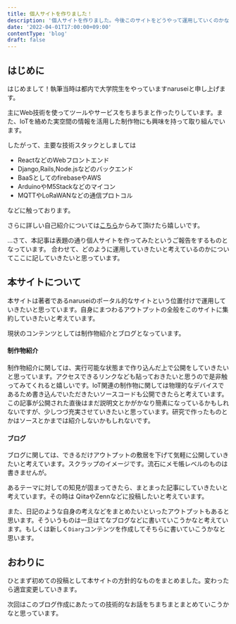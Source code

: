 ```yaml
---
title: 個人サイトを作りました！
description: '個人サイトを作りました。今後このサイトをどうやって運用していくのかなどをこの記事では書いていこうと思います。'
date: '2022-04-01T17:00:00+09:00'
contentType: 'blog'
draft: false
---
```



## はじめに

はじめまして！執筆当時は都内で大学院生をやっていますnaruseiと申し上げます。

主にWeb技術を使ってツールやサービスをちまちまと作ったりしています。また、IoTを絡めた実空間の情報を活用した制作物にも興味を持って取り組んでいます。

したがって、主要な技術スタックとしましては

* ReactなどのWebフロントエンド
* Django,Rails,Node.jsなどのバックエンド
* BaaSとしてのfirebaseやAWS
* ArduinoやM5Stackなどのマイコン
* MQTTやLoRaWANなどの通信プロトコル

などに触っております。

さらに詳しい自己紹介については[こちら](https://narusei.github.io/about)からみて頂けたら嬉しいです。

...さて、本記事は表題の通り個人サイトを作ってみたというご報告をするものとなっています。
合わせて、どのように運用していきたいと考えているのかについてここに記していきたいと思っています。


## 本サイトについて

本サイトは著者であるnaruseiのポータル的なサイトという位置付けで運用していきたいと思っています。自身にまつわるアウトプットの全般をこのサイトに集約していきたいと考えています。

現状のコンテンツとしては制作物紹介とブログとなっています。

#### 制作物紹介

制作物紹介に関しては、実行可能な状態まで作り込んだ上で公開をしていきたいと思っています。アクセスできるリンクなども貼っておきたいと思うので是非触ってみてくれると嬉しいです。IoT関連の制作物に関しては物理的なデバイスであるため書き込んでいただきたいソースコードも公開できたらと考えています。この記事が公開された直後はまだ説明文とかがかなり簡素になっているかもしれないですが、少しつづ充実させていきたいと思っています。研究で作ったものとかはソースとかまでは紹介しないかもしれないです。

#### ブログ

ブログに関しては、できるだけアウトプットの敷居を下げて気軽に公開していきたいと考えています。スクラップのイメージです。流石にメモ帳レベルのものは書きませんが。

あるテーマに対しての知見が固まってきたら、まとまった記事にしていきたいと考えています。その時は QiitaやZennなどに投稿したいと考えています。

また、日記のような自身の考えなどをまとめたいといったアウトプットもあると思います。そういうものは一旦はてなブログなどに書いていこうかなと考えています。もしくは新しく`Diary`コンテンツを作成してそちらに書いていこうかなと思います。


## おわりに

ひとまず初めての投稿として本サイトの方針的なものをまとめました。変わったら適宜変更していきます。

次回はこのブログ作成にあたっての技術的なお話をちまちまとまとめていこうかなと思っています。